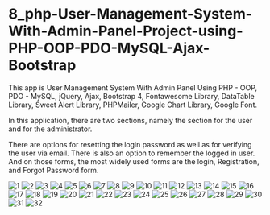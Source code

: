 # 8_php-User-Management-System-With-Admin-Panel-Project-using-PHP-OOP-PDO-MySQL-Ajax-Bootstrap
This app is User Management System With Admin Panel Using PHP - OOP, PDO - MySQL, jQuery, Ajax, Bootstrap 4, Fontawesome Library, DataTable Library, Sweet Alert   Library, PHPMailer, Google Chart Library, Google Font.

 
 In this application, there are two sections, namely the section for the user and for the administrator.
 
 There are options for resetting the login password as well as for verifying the user via email. There is also an option to remember the logged in user.
 And on those forms, the most widely used forms are the login, Registration, and Forgot Password form.
 
 
 ![1](https://user-images.githubusercontent.com/56784702/203094212-66038c9e-6571-43a8-b53f-c8b76b4bfa89.png)
![2](https://user-images.githubusercontent.com/56784702/203094272-babcc624-2bdf-481c-aa31-48cad14ebd48.png)
![3](https://user-images.githubusercontent.com/56784702/203094308-0eaf85d8-1410-48d2-bd85-95647b29bc25.png)
![4](https://user-images.githubusercontent.com/56784702/203094358-3323b89b-6c5b-4484-94a1-623d6517a0eb.png)
![5](https://user-images.githubusercontent.com/56784702/203094365-82d746a6-0df7-41d2-9987-47c8f7cd8905.png)
![6](https://user-images.githubusercontent.com/56784702/203094376-c1928e11-a8e5-48c5-96e4-97b1712933fc.png)
![7](https://user-images.githubusercontent.com/56784702/203094384-b9d3a4ea-8d01-4450-9310-dc41f63b5a72.png)
![8](https://user-images.githubusercontent.com/56784702/203094394-94640b6a-c3f6-4b5e-b9db-d7ab04f3324f.png)
![9](https://user-images.githubusercontent.com/56784702/203094397-35d69849-3598-4120-93ef-246a7488c4a8.png)
![10](https://user-images.githubusercontent.com/56784702/203094426-91895190-fda1-46c7-835e-bc389b70b33a.png)
![11](https://user-images.githubusercontent.com/56784702/203094458-67fbe3ce-c726-450a-b8b6-e9265c5ed06d.png)
![12](https://user-images.githubusercontent.com/56784702/203094467-75df199f-a559-4607-aeab-8f09be1298bf.png)
![13](https://user-images.githubusercontent.com/56784702/203094471-2c96dd10-c8e3-4a84-9c40-8a5dcb122c00.png)
![14](https://user-images.githubusercontent.com/56784702/203094474-2cf1f077-414f-44b3-bf76-e6903f600c6c.png)
![15](https://user-images.githubusercontent.com/56784702/203094478-6975a30c-f766-4ce9-952d-94ccf00c493e.png)
![16](https://user-images.githubusercontent.com/56784702/203094484-8242735a-1322-41a7-8801-8415c5994127.png)
![17](https://user-images.githubusercontent.com/56784702/203094488-e989f98d-317a-43e2-b9fa-c8581fae718c.png)
![18](https://user-images.githubusercontent.com/56784702/203094494-b00d63ad-dfa4-4ee7-a9fb-0d448ea70214.png)
![19](https://user-images.githubusercontent.com/56784702/203094509-ff07067d-5387-4234-a7c1-a17346d78394.png)
![20](https://user-images.githubusercontent.com/56784702/203094526-73550b76-e29e-4a27-bae6-79c08111870c.png)
![21](https://user-images.githubusercontent.com/56784702/203094529-78f16d50-7898-4ebf-8f53-da73812013bd.png)
![22](https://user-images.githubusercontent.com/56784702/203094534-2a437f9b-d7d3-4e8b-bde4-bc5a850ed84f.png)
![23](https://user-images.githubusercontent.com/56784702/203094539-5bd4eff7-50a3-4101-9355-04c4fd3b59b6.png)
![24](https://user-images.githubusercontent.com/56784702/203094548-5be7d768-85e3-4947-aa78-e631d478b6f2.png)
![25](https://user-images.githubusercontent.com/56784702/203094558-06bfbbaf-ee57-407d-a700-a76a835951f8.png)
![26](https://user-images.githubusercontent.com/56784702/203094566-d56f4b67-b827-4024-b5a6-28d844c7fcaa.png)
![27](https://user-images.githubusercontent.com/56784702/203094577-a64263d5-d61f-4926-9ce8-36d0ccd541f2.png)
![28](https://user-images.githubusercontent.com/56784702/203094579-fe666ef8-c4cf-4a59-b5da-241974c70a89.png)
![29](https://user-images.githubusercontent.com/56784702/203094613-3f2f9d35-1306-4a32-9894-62d717b83301.png)
![30](https://user-images.githubusercontent.com/56784702/203094655-825cb718-da29-470c-b967-4211122f17f3.png)
![31](https://user-images.githubusercontent.com/56784702/203094668-e9845f78-2d2b-496c-bb27-8290d8e597e1.png)
![32](https://user-images.githubusercontent.com/56784702/203369299-19e92012-5e55-45da-b762-9941156a36b1.png)

